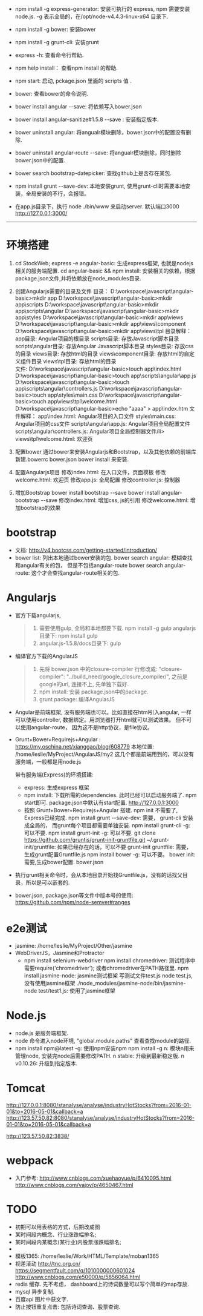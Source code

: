 * npm install -g express-generator:  安装可执行的 express,  npm 需要安装node.js. -g 表示全局的，在/opt/node-v4.4.3-linux-x64 目录下.
* npm install -g bower: 安装bower
* npm install -g grunt-cli: 安装grunt
* express -h:  查看命令行帮助.
* npm help install：  查看npm install 的帮助.
* npm start:  启动, pckage.json 里面的 scripts 值 .

* bower:  查看bower的命令说明.
* bower install angular --save: 将依赖写入bower.json
* bower install angular-sanitize#1.5.8 --save : 安装指定版本.
* bower uninstall angular: 将angualr模块删除，bower.json中的配置没有删除.
* bower uninstall angular-route --save:  将angualr模块删除，同时删除bower.json中的配置.
* bower search bootstrap-datepicker: 查找github上是否存在某包.

* npm install grunt --save-dev:  本地安装grunt, 使用grunt-cli时需要本地安装，全局安装的不行，会报错。

* 在app.js目录下，执行 node ./bin/www 来启动server. 默认端口3000   http://127.0.0.1:3000/
---------------------------

# 环境搭建
1. cd StockWeb;  express -e angular-basic:  生成express框架, 也就是nodejs相关的服务端配置.
cd angular-basic && npm install: 安装相关的依赖，根据package.json文件,并将依赖放在node_modules目录.

2. 创建Angularjs需要的目录及文件
目录：
D:\workspace\javascript\angular-basic>mkdir app
D:\workspace\javascript\angular-basic>mkdir app\scripts
D:\workspace\javascript\angular-basic>mkdir app\scripts\angular
D:\workspace\javascript\angular-basic>mkdir app\styles
D:\workspace\javascript\angular-basic>mkdir app\views
D:\workspace\javascript\angular-basic>mkdir app\views\component
D:\workspace\javascript\angular-basic>mkdir app\views\tpl
目录解释：
app目录: Angular项目的根目录
scripts目录: 存放Javascript脚本目录
scripts\angular目录: 存放Angular Javascript脚本目录
styles目录: 存放css的目录
views目录: 存放html的目录
views\component目录: 存放html的自定义组件目录
views\tpl目录: 存放html的目录 <br/>
文件:
D:\workspace\javascript\angular-basic>touch app\index.html
D:\workspace\javascript\angular-basic>touch app\scripts\angular\app.js
D:\workspace\javascript\angular-basic>touch app\scripts\angular\controllers.js
D:\workspace\javascript\angular-basic>touch app\styles\main.css
D:\workspace\javascript\angular-basic>touch app\views\tpl\welcome.html
D:\workspace\javascript\angular-basic>echo "aaaa" > app\index.htm
文件解释：
app\index.html: Angular项目的入口文件
styles\main.css: Angular项目的css文件
scripts\angular\app.js: Angular项目全局配置文件
scripts\angular\controllers.js: Angular项目全局控制器文件/li>
views\tpl\welcome.html: 欢迎页

3. 配置bower
通过bower来安装Angularjs和Bootstrap，以及其他依赖的前端库
新建.bowerrc  bower.json
bower install 来安装.

4. 配置Angularjs项目
修改index.html: 在入口文件，页面模板
修改welcome.html: 欢迎页
修改app.js: 全局配置
修改controller.js: 控制器

5. 增加Bootstrap
bower install bootstrap --save
bower install angular-bootstrap --save
修改index.html: 增加css, js的引用
修改welcome.html: 增加bootstrap的效果


# bootstrap
* 文档: http://v4.bootcss.com/getting-started/introduction/
* bower list: 列出本地通过bower安装的包.
  bower search angular: 模糊查找和angular有关的包， 但是不包括angular-route
  bower search angular-route: 这个才会查找angular-route相关的包.

# Angularjs
* 官方下载angularjs, 
   > 1. 需要使用gulp, 全局和本地都要下载. npm install -g gulp    angularjs目录下: npm install gulp
   > 2. angular.js-1.5.8/docs目录下:  gulp
   
* 编译官方下载的AngularJS
   > 1. 先将 bower.json 中的closure-compiler 行修改成: "closure-compiler": "../build_need/google_closure_compiler/", 之前是google的url, 连接不上, 先单独下载好.
   > 2. npm install: 安装 package.json中的package.
   > 3. grunt package: 编译AngularJS

* Angular是前端框架, 没有服务端也可以。比如直接在html引入angular, 一样可以使用controller, 数据绑定。用浏览器打开html就可以测试效果。 但不可以使用angular-route， 因为这不是http协议，是file协议。

* Grunt+Bower+Requirejs+Angular : https://my.oschina.net/xianggao/blog/608779
  本地位置: /home/leslie/MyProject/AngularJS/my2
  这几个都是前端用到的，可以没有服务端，一般都是用node.js

  带有服务端(Express)的环境搭建: 
  * express: 生成express 框架
  * npm install: 下载所需的dependencies. 此时已经可以启动服务端了. npm start即可. package.json中默认有start配置.
                  http://127.0.0.1:3000
  * 按照 Grunt+Bower+Requirejs+Angular 搭建. 
    npm init 不需要了, Express已经完成.
    npm install grunt --save-dev: 需要， grunt-cli 安装成全局的， 而grunt每个项目都需要单独安装.
    npm install grunt-cli -g: 可以不要.
    npm install grunt-init -g: 可以不要.
    git clone https://github.com/gruntjs/grunt-init-gruntfile.git ~/.grunt-init/gruntfile: 如果已经存在的话，可以不要
    grunt-init gruntfile: 需要，生成grunt配置Gruntfile.js
    npm install bower -g: 可以不要。
    bower init: 需要,生成bower配置. bower.json
  
* 执行grunt相关命令时，会从本地目录开始找Gruntfile.js，没有的话找父目录，所以是可以嵌套的.

* bower.json, package.json等文件中版本号的使用: https://github.com/npm/node-semver#ranges

# e2e测试
* jasmine: /home/leslie/MyProject/Other/jasmine
* WebDriverJS，Jasmine和Protractor
  * npm install selenium-webdriver
    npm install chromedriver: 测试程序中需要require('chromedriver'); 或者chromedriver在PATH路径里.
    npm install jasmine-node: jasmine测试框架
    写测试文件test.js
   node test.js,没有使用jasmine框架
   ./node_modules/jasmine-node/bin/jasmine-node test/test1.js: 使用了jasmine框架



# Node.js
* node.js 是服务端框架.
* node 命令进入node环境,  "global.module.paths" 查看查找module的路径.
* npm install npm@latest -g: 使用npm安装npm
  npm install -g n:  模块n用来管理node, 安装完node后需要修改PATH.
  n stable: 升级到最新稳定版.
  n v0.10.26: 升级到指定版本.

# Tomcat
http://127.0.0.1:8080/stanalyse/analyse/industryHotStocks?from=2016-01-01&to=2016-05-01&callback=a
http://123.57.50.82:8080/stanalyse/analyse/industryHotStocks?from=2016-01-01&to=2016-05-01&callback=a

http://123.57.50.82:3838/

# webpack
* 入门参考: http://www.cnblogs.com/xuehaoyue/p/6410095.html
  http://www.cnblogs.com/vajoy/p/4650467.html


# TODO
* 初期可以用表格的方式，后期改成图
* 某时间段内概念、行业涨跌幅排名;
* 某时间段内某概念(某行业)内股票涨跌幅排名;
* 
* 模板1365: /home/leslie/Work/HTML/Template/moban1365
* 视差滚动
http://tnc.org.cn/
https://segmentfault.com/q/1010000000601024
http://www.cnblogs.com/e50000/p/5856064.html
* redis 缓存.  先不考虑， dashboard上的诗词数量可以写个简单的map存放.
* mysql 异步复制.
* 百度api  图片中获文字.
* 防止按钮重复点击: 包括诗词查询、股票查询.